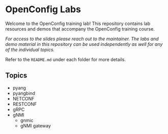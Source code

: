 # OpenConfig Labs

Welcome to the OpenConfig training lab! This repository contains lab resources and demos that accompany the OpenConfig training course.

*For access to the slides please reach out to the maintainer. The labs and demo material in this repository can be used independently as well for any of the individual topics.*

Refer to the `README.md` under each folder for more details.

## Topics

- pyang
- pyangbind
- NETCONF
- RESTCONF
- gRPC
- gNMI
  - gnmic
  - gNMI gateway